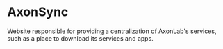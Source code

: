 # AxonSync
Website responsible for providing a centralization of AxonLab's services, such as a place to download its services and apps.
